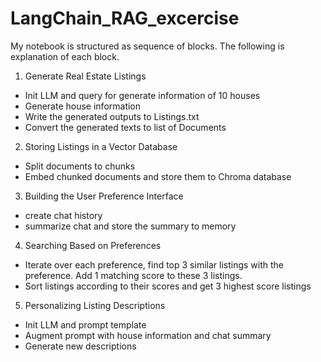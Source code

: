 # LangChain_RAG_excercise

My notebook is structured as sequence of blocks. The following is explanation of each block.
1. Generate Real Estate Listings
- Init LLM and query for generate information of 10 houses
- Generate house information
- Write the generated outputs to Listings.txt
- Convert the generated texts to list of Documents
2. Storing Listings in a Vector Database
- Split documents to chunks
- Embed chunked documents and store them to Chroma database
3. Building the User Preference Interface
- create chat history
- summarize chat and store the summary to memory
4. Searching Based on Preferences
- Iterate over each preference, find top 3 similar listings with the preference. Add 1 matching score to these 3 listings.
- Sort listings according to their scores and get 3 highest score listings
5. Personalizing Listing Descriptions
- Init LLM and prompt template
- Augment prompt with house information and chat summary
- Generate new descriptions
